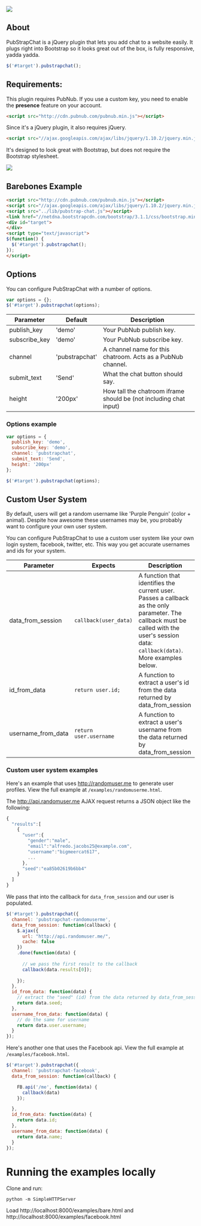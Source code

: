 ![](http://i.imgur.com/0t1m2nt.png)

## About

PubStrapChat is a jQuery plugin that lets you add chat to a website easily. It plugs right into Bootstrap so it looks great out of the box, is fully responsive, yadda yadda.

```js
$('#target').pubstrapchat();
```

## Requirements:

This plugin requires PubNub. If you use a custom key, you need to enable the **presence** feature on your account.

```html
<script src="http://cdn.pubnub.com/pubnub.min.js"></script>
```

Since it's a jQuery plugin, it also requires jQuery.

```html
<script src="//ajax.googleapis.com/ajax/libs/jquery/1.10.2/jquery.min.js"></script>
```

It's designed to look great with Bootstrap, but does not require the Bootstrap stylesheet.

![](http://i.imgur.com/bbcyWMF.png)

## Barebones Example

```html
<script src="http://cdn.pubnub.com/pubnub.min.js"></script>
<script src="//ajax.googleapis.com/ajax/libs/jquery/1.10.2/jquery.min.js"></script>
<script src="../lib/pubstrap-chat.js"></script>
<link href="//netdna.bootstrapcdn.com/bootstrap/3.1.1/css/bootstrap.min.css" rel="stylesheet">
<div id="target">
</div>
<script type="text/javascript">
$(function() {
  $('#target').pubstrapchat();
});
</script>
```

## Options

You can configure PubStrapChat with a number of options. 

```js
var options = {};
$('#target').pubstrapchat(options);
```

Parameter | Default | Description
--- | --- | ---
publish_key | 'demo' | Your PubNub publish key. 
subscribe_key | 'demo' | Your PubNub subscribe key.
channel | 'pubstrapchat' | A channel name for this chatroom. Acts as a PubNub channel.
submit_text | 'Send' | What the chat button should say.
height | '200px' | How tall the chatroom iframe should be (not including chat input)

### Options example

```js
var options = {
  publish_key: 'demo',
  subscribe_key: 'demo',
  channel: 'pubstrapchat',
  submit_text: 'Send',
  height: '200px'
};

$('#target').pubstrapchat(options);
```

## Custom User System

By default, users will get a random username like 'Purple Penguin' (color + animal). Despite how awesome these usernames may be, you probably want to configure your own user system.

You can configure PubStrapChat to use a custom user system like your own login system, facebook, twitter, etc. This way you get accurate usernames and ids for your system.

Parameter | Expects | Description
--- | --- | ---
data_from_session | ```callback(user_data)``` | A function that identifies the current user. Passes a callback as the only parameter. The callback must be called with the user's session data: ```callback(data)```. More examples below.
id_from_data | ```return user.id;``` | A function to extract a user's id from the data returned by data_from_session
username_from_data | ```return user.username``` | A function to extract a user's username from the data returned by data_from_session

### Custom user system examples

Here's an example that uses http://randomuser.me to generate user profiles. View the full example at ```/examples/randomuserme.html```.

The http://api.randomuser.me AJAX request returns a JSON object like the following:

```js
{
  "results":[
    {
      "user":{
        "gender":"male",
        "email":"alfredo.jacobs25@example.com",
        "username":"bigmeercat617",
        ...
      },
      "seed":"ea85b02619b6bb4"
    }
  ]
}
```

We pass that into the callback for ```data_from_session``` and our user is populated.

```js
$('#target').pubstrapchat({
  channel: 'pubstrapchat-randomuserme',
  data_from_session: function(callback) {
    $.ajax({
      url: "http://api.randomuser.me/",
      cache: false
    })
    .done(function(data) {
  
      // we pass the first result to the callback
      callback(data.results[0]);
  
    });
  },
  id_from_data: function(data) {
    // extract the "seed" (id) from the data returned by data_from_session
    return data.seed;
  },
  username_from_data: function(data) {
    // do the same for username
    return data.user.username;
  }
});
```

Here's another one that uses the Facebook api. View the full example at ```/examples/facebook.html```.

```js
$('#target').pubstrapchat({
  channel: 'pubstrapchat-facebook',
  data_from_session: function(callback) {

    FB.api('/me', function(data) {
      callback(data)
    });

  },
  id_from_data: function(data) {
    return data.id;
  },
  username_from_data: function(data) {
    return data.name;
  }
});
```

# Running the examples locally

Clone and run:

```
python -m SimpleHTTPServer
```

Load http://localhost:8000/examples/bare.html and http://localhost:8000/examples/facebook.html

